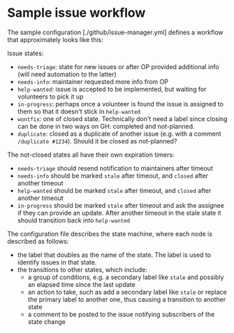# Sample issue workflow

The sample configuration [./github/issue-manager.yml] defines a workflow that approximately looks like this:

Issue states:
  * `needs-triage`: state for new issues or after OP provided additional info (will need automation to the latter)
  * `needs-info`: maintainer requested more info from OP
  * `help-wanted`: issue is accepted to be implemented, but waiting for volunteers to pick it up
  * `in-progress`: perhaps once a volunteer is found the issue is assigned to them so that it doesn't stick in `help-wanted`
  * `wontfix`: one of closed state. Technically don't need a label since closing can be done in two ways on GH: completed and not-planned.
  * `duplicate`: closed as a duplicate of another issue (e.g. with a comment `/duplicate #1234`). Should it be closed as not-planned?

The not-closed states all have their own expiration timers:
  * `needs-triage` should resend notification to maintainers after timeout
  * `needs-info` should be marked `stale` after timeout, and `closed` after another timeout
  * `help-wanted` should be marked `stale` after timeout, and `closed` after another timeout
  * `in-progress` should be marked `stale` after timeout and ask the assignee if they can provide an update. After another timeout in the stale state it should transition back into `help-wanted`

The configuration file describes the state machine, where each node is described as follows:
  * the label that doubles as the name of the state. The label is used to identify issues in that state.
  * the transitions to other states, which include:
    * a group of conditions, e.g. a secondary label like `stale` and possibly an elapsed time since the last update
    * an action to take, such as add a secondary label like `stale` or replace the primary label to another one, thus causing a transition to another state
    * a comment to be posted to the issue notifying subscribers of the state change
